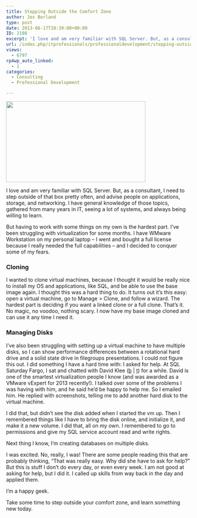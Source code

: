 ```yaml
---
title: Stepping Outside the Comfort Zone
author: Jes Borland
type: post
date: 2013-06-17T20:39:00+00:00
ID: 2108
excerpt: 'I love and am very familiar with SQL Server. But, as a consultant, I need to step outside of that box pretty often, and advise people on applications, storage, and networking. I have general knowledge of those topics, gathered from many years in IT, see&hellip;'
url: /index.php/itprofessionals/professionaldevelopment/stepping-outside-the-comfort-zone/
views:
  - 6797
rp4wp_auto_linked:
  - 1
categories:
  - Consulting
  - Professional Development

---
```

<img style="vertical-align: top;" src="/wp-content/uploads/users/grrlgeek/your-comfort-zone.jpg?mtime=1322622240" alt="" width="380" height="220" />

I love and am very familiar with SQL Server. But, as a consultant, I need to step outside of that box pretty often, and advise people on applications, storage, and networking. I have general knowledge of those topics, gathered from many years in IT, seeing a lot of systems, and always being willing to learn.

But having to work with some things on my own is the hardest part. I’ve been struggling with virtualization for some months. I have WMware Workstation on my personal laptop – I went and bought a full license because I really needed the full capabilities – and I decided to conquer some of my fears.

### Cloning

I wanted to clone virtual machines, because I thought it would be really nice to install my OS and applications, like SQL, and be able to use the base image again. I thought this was a hard thing to do. It turns out it’s this easy: open a virtual machine, go to Manage > Clone, and follow a wizard. The hardest part is deciding if you want a linked clone or a full clone. That’s it. No magic, no voodoo, nothing scary. I now have my base image cloned and can use it any time I need it.

### Managing Disks

I’ve also been struggling with setting up a virtual machine to have multiple disks, so I can show performance differences between a rotational hard drive and a solid state drive in filegroups presentations. I could not figure this out. I did something I have a hard time with: I asked for help. At SQL Saturday Fargo, I sat and chatted with David Klee ([b][1] | [t][2]) for a while. David is one of the smartest virtualization people I know (and was awarded as a VMware vExpert for 2013 recently!). I talked over some of the problems I was having with him, and he said he’d be happy to help me. So I emailed him. He replied with screenshots, telling me to add another hard disk to the virtual machine.

I did that, but didn’t see the disk added when I started the vm up. Then I remembered things like I have to bring the disk online, and initialize it, and make it a new volume. I did that, all on my own. I remembered to go to permissions and give my SQL service account read and write rights.

Next thing I know, I’m creating databases on multiple disks.

I was excited. No, really, I was! There are some people reading this that are probably thinking, “That was really easy. Why did she have to ask for help?” But this is stuff I don’t do every day, or even every week. I am not good at asking for help, but I did it. I called up skills from way back in the day and applied them.

I’m a happy geek.

Take some time to step outside your comfort zone, and learn something new today.

 [1]: http://www.davidklee.net/
 [2]: https://twitter.com/kleegeek
